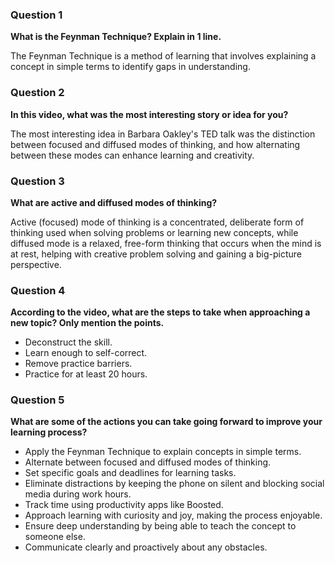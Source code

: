 ### Question 1
**What is the Feynman Technique? Explain in 1 line.**

The Feynman Technique is a method of learning that involves explaining a concept in simple terms to identify gaps in understanding.

### Question 2
**In this video, what was the most interesting story or idea for you?**

The most interesting idea in Barbara Oakley's TED talk was the distinction between focused and diffused modes of thinking, and how alternating between these modes can enhance learning and creativity.

### Question 3
**What are active and diffused modes of thinking?**

Active (focused) mode of thinking is a concentrated, deliberate form of thinking used when solving problems or learning new concepts, while diffused mode is a relaxed, free-form thinking that occurs when the mind is at rest, helping with creative problem solving and gaining a big-picture perspective.

### Question 4
**According to the video, what are the steps to take when approaching a new topic? Only mention the points.**

- Deconstruct the skill.
- Learn enough to self-correct.
- Remove practice barriers.
- Practice for at least 20 hours.

### Question 5
**What are some of the actions you can take going forward to improve your learning process?**

- Apply the Feynman Technique to explain concepts in simple terms.
- Alternate between focused and diffused modes of thinking.
- Set specific goals and deadlines for learning tasks.
- Eliminate distractions by keeping the phone on silent and blocking social media during work hours.
- Track time using productivity apps like Boosted.
- Approach learning with curiosity and joy, making the process enjoyable.
- Ensure deep understanding by being able to teach the concept to someone else.
- Communicate clearly and proactively about any obstacles.
```
